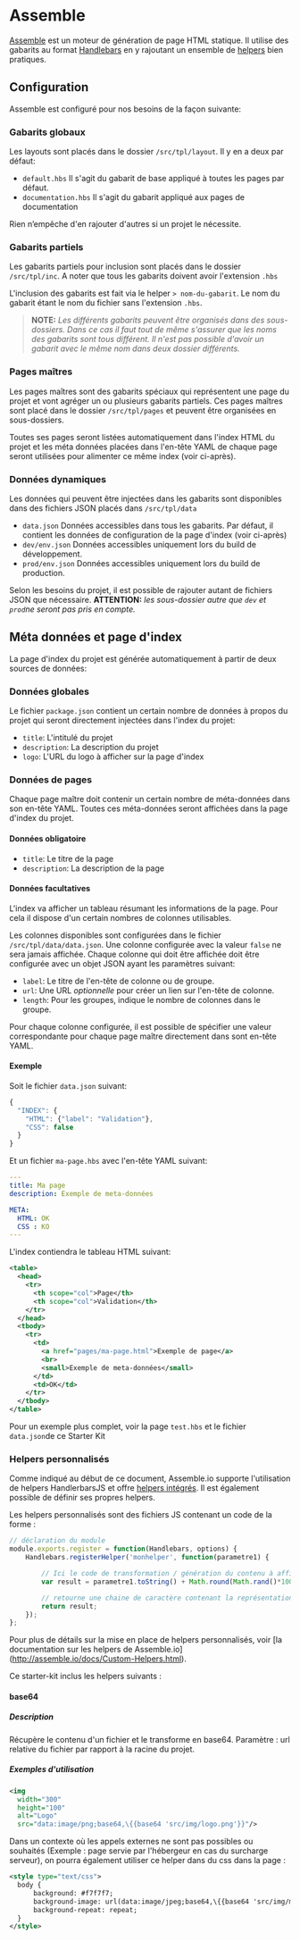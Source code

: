 
Assemble
===============================================================================

[Assemble](http://assemble.io/) est un moteur de génération de page HTML statique. Il utilise des gabarits au format [Handlebars](http://handlebarsjs.com/) en y rajoutant un ensemble de [helpers](https://github.com/assemble/handlebars-helpers) bien pratiques.


Configuration
-------------------------------------------------------------------------------

Assemble est configuré pour nos besoins de la façon suivante:


### Gabarits globaux

Les layouts sont placés dans le dossier `/src/tpl/layout`. Il y en a deux par défaut:

* `default.hbs`
  Il s'agit du gabarit de base appliqué à toutes les pages par défaut.
* `documentation.hbs`
  Il s'agit du gabarit appliqué aux pages de documentation

Rien n’empêche d'en rajouter d'autres si un projet le nécessite.


### Gabarits partiels

Les gabarits partiels pour inclusion sont placés dans le dossier `/src/tpl/inc`. A noter que tous les gabarits doivent avoir l'extension `.hbs`

L'inclusion des gabarits est fait via le helper `> nom-du-gabarit`. Le nom du gabarit étant le nom du fichier sans l'extension `.hbs`.

> **NOTE:** _Les différents gabarits peuvent être organisés dans des sous-dossiers. Dans ce cas il faut tout de même s'assurer que les noms des gabarits sont tous différent. Il n'est pas possible d'avoir un gabarit avec le même nom dans deux dossier différents._


### Pages maîtres

Les pages maîtres sont des gabarits spéciaux qui représentent une page du projet et vont agréger un ou plusieurs gabarits partiels. Ces pages maîtres sont placé dans le dossier `/src/tpl/pages` et peuvent être organisées en sous-dossiers.

Toutes ses pages seront listées automatiquement dans l'index HTML du projet et les méta données placées dans l'en-tête YAML de chaque page seront utilisées pour alimenter ce même index (voir ci-après).


### Données dynamiques

Les données qui peuvent être injectées dans les gabarits sont disponibles dans des fichiers JSON placés dans `/src/tpl/data`

* `data.json`
  Données accessibles dans tous les gabarits. Par défaut, il contient les données de configuration de la page d'index (voir ci-après)
* `dev/env.json`
  Données accessibles uniquement lors du build de développement.
* `prod/env.json`
  Données accessibles uniquement lors du build de production.

Selon les besoins du projet, il est possible de rajouter autant de fichiers JSON que nécessaire. **ATTENTION:** _les sous-dossier autre que `dev` et `prod`ne seront pas pris en compte._


Méta données et page d'index
-------------------------------------------------------------------------------

La page d'index du projet est générée automatiquement à partir de deux sources de données:

### Données globales

Le fichier `package.json` contient un certain nombre de données à propos du projet qui seront directement injectées dans l'index du projet:

* `title`: L'intitulé du projet
* `description`: La description du projet
* `logo`: L'URL du logo à afficher sur la page d'index


### Données de pages

Chaque page maître doit contenir un certain nombre de méta-données dans son en-tête YAML. Toutes ces méta-données seront affichées dans la page d'index du projet.

#### Données obligatoire

* `title`: Le titre de la page
* `description`: La description de la page

#### Données facultatives

L'index va afficher un tableau résumant les informations de la page. Pour cela il dispose d'un certain nombres de colonnes utilisables.

Les colonnes disponibles sont configurées dans le fichier `/src/tpl/data/data.json`. Une colonne configurée avec la valeur `false` ne sera jamais affichée.
Chaque colonne qui doit être affichée doit être configurée avec un objet JSON ayant les paramètres suivant:

* `label`: Le titre de l'en-tête de colonne ou de groupe.
* `url`: Une URL _optionnelle_ pour créer un lien sur l'en-tête de colonne.
* `length`: Pour les groupes, indique le nombre de colonnes dans le groupe.

Pour chaque colonne configurée, il est possible de spécifier une valeur correspondante pour chaque page maître directement dans sont en-tête YAML.

#### Exemple

Soit le fichier `data.json` suivant:

```javascript
{
  "INDEX": {
    "HTML": {"label": "Validation"},
    "CSS": false
  }
}
```

Et un fichier `ma-page.hbs` avec l'en-tête YAML suivant:

```yaml
---
title: Ma page
description: Exemple de meta-données

META:
  HTML: OK
  CSS : KO
---
```

L'index contiendra le tableau HTML suivant:

```xml
<table>
  <head>
    <tr>
      <th scope="col">Page</th>
      <th scope="col">Validation</th>
    </tr>
  </head>
  <tbody>
    <tr>
      <td>
        <a href="pages/ma-page.html">Exemple de page</a>
        <br>
        <small>Exemple de meta-données</small>
      </td>
      <td>OK</td>
    </tr>
  </tbody>
</table>
```

Pour un exemple plus complet, voir la page `test.hbs` et le fichier `data.json`de ce Starter Kit

### Helpers personnalisés

Comme indiqué au début de ce document, Assemble.io supporte l'utilisation de helpers HandlerbarsJS et offre [helpers intégrés](https://github.com/assemble/handlebars-helpers). Il est également possible de définir ses propres helpers.

Les helpers personnalisés sont des fichiers JS contenant un code de la forme :
```javascript
// déclaration du module
module.exports.register = function(Handlebars, options) {
    Handlebars.registerHelper('monhelper', function(parametre1) {

        // Ici le code de transformation / génération du contenu à afficher
        var result = parametre1.toString() + Math.round(Math.rand()*100);

        // retourne une chaine de caractère contenant la représentation String du paramètre1 suivi d'un nombre aléatoire entre 0 et 99.
        return result;
    });
};
```

Pour plus de détails sur la mise en place de helpers personnalisés, voir [la documentation sur les helpers de Assemble.io]
(http://assemble.io/docs/Custom-Helpers.html).

Ce starter-kit inclus les helpers suivants :
#### base64

##### Description
Récupère le contenu d'un fichier et le transforme en base64.
Paramètre : url relative du fichier par rapport à la racine du projet.

##### Exemples d'utilisation
```xml
<img
  width="300"
  height="100"
  alt="Logo"
  src="data:image/png;base64,\{{base64 'src/img/logo.png'}}"/>
```

Dans un contexte où les appels externes ne sont pas possibles ou souhaités (Exemple : page servie par l'hébergeur en cas du surcharge serveur), on pourra également utiliser ce helper dans du css dans la page :
```xml
<style type="text/css">
  body {
      background: #f7f7f7;
      background-image: url(data:image/jpeg;base64,\{{base64 'src/img/motif_bg.jpg'}});
      background-repeat: repeat;
  }
</style>
```
